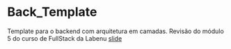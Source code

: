 # Back_Template
Template para o backend com arquitetura em camadas.
Revisão do módulo 5 do curso de FullStack da Labenu
[slide](https://s3.us-west-2.amazonaws.com/secure.notion-static.com/1a5980dc-4875-472e-b569-d202baa6c4d8/Revisao_Modulo_5.pdf?X-Amz-Algorithm=AWS4-HMAC-SHA256&X-Amz-Content-Sha256=UNSIGNED-PAYLOAD&X-Amz-Credential=AKIAT73L2G45EIPT3X45%2F20220113%2Fus-west-2%2Fs3%2Faws4_request&X-Amz-Date=20220113T145700Z&X-Amz-Expires=86400&X-Amz-Signature=e9071a76953572b87f1f3243d7d9a91ad5b9426f79718810009a501cf9a472ec&X-Amz-SignedHeaders=host&response-content-disposition=filename%20%3D%22Revisa%25CC%2583o%2520Mo%25CC%2581dulo%25205.pdf%22&x-id=GetObject)
